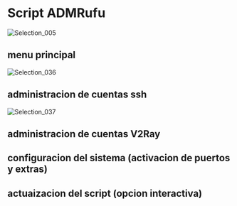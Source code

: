 # Script ADMRufu
![Selection_005](https://user-images.githubusercontent.com/67137156/157483772-855f6f82-beea-4bff-ba36-c7d156c7efb3.png)

## menu principal
![Selection_036](https://user-images.githubusercontent.com/67137156/157489566-ad3dff16-8e19-4216-95d6-15d307aa665f.png)

## administracion de cuentas ssh
![Selection_037](https://user-images.githubusercontent.com/67137156/157490396-1e15d862-5619-4ee2-8699-c9bd12b03385.png)

## administracion de cuentas V2Ray

## configuracion del sistema (activacion de puertos y extras)

## actuaizacion del script (opcion interactiva)
